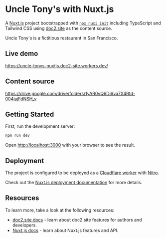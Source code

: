 # Uncle Tony's with Nuxt.js

A [Nuxt.js](https://nuxt.com/) project bootstrapped with [`npx nuxi init`](https://nuxt.com/docs/getting-started/installation) including TypeScript and Tailwind CSS using [doc2.site](https://doc2.site) as the content source.

Uncle Tony's is a fictitious restaurant in San Francisco. 

## Live demo

https://uncle-tonys-nuxtjs.doc2-site.workers.dev/

## Content source

https://drive.google.com/drive/folders/1yAR0vQ6Di6va7X4Rtd-004iajFdNSH_v

## Getting Started

First, run the development server:

```bash
npm run dev
```

Open [http://localhost:3000](http://localhost:3000) with your browser to see the result.

## Deployment

The project is configured to be deployed as a [Cloudflare worker](https://workers.cloudflare.com/) with [Nitro](https://nitro.unjs.io/deploy).

Check out the [Nuxt.js deployment documentation](https://nuxt.com/docs/getting-started/deployment) for more details.

## Resources

To learn more, take a look at the following resources:

- [doc2.site docs](https://doc2.site/documentation) - learn about doc2.site features for authors and developers.
- [Nuxt.js docs](https://nuxt.com/docs/getting-started/introduction) - learn about Nuxt.js features and API.
